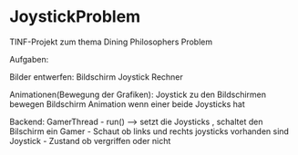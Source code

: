 # JoystickProblem
TINF-Projekt zum thema Dining Philosophers Problem


Aufgaben:

Bilder entwerfen:
Bildschirm 
Joystick
Rechner

Animationen(Bewegung der Grafiken):
Joystick zu den Bildschirmen bewegen
Bildschirm Animation wenn einer beide Joysticks hat

Backend:
GamerThread - run() --> setzt die Joysticks , schaltet den Bilschirm ein
Gamer - Schaut ob links und rechts joysticks vorhanden sind
Joystick - Zustand ob vergriffen oder nicht

